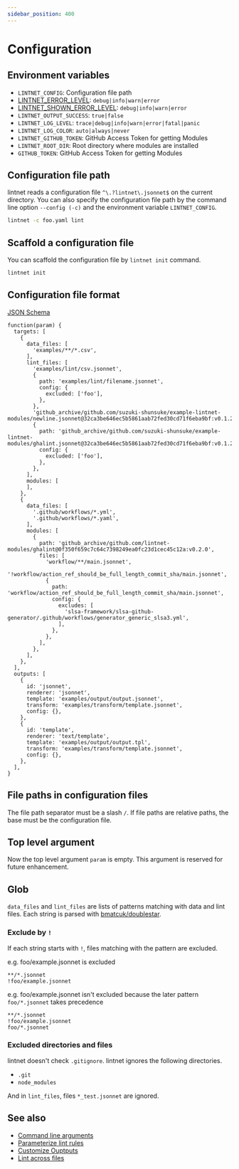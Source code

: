 ```yaml
---
sidebar_position: 400
---
```


# Configuration

## Environment variables

- `LINTNET_CONFIG`: Configuration file path
- [LINTNET_ERROR_LEVEL](guides/error-level.md): `debug|info|warn|error`
- [LINTNET_SHOWN_ERROR_LEVEL](guides/error-level.md): `debug|info|warn|error`
- `LINTNET_OUTPUT_SUCCESS`: `true|false`
- `LINTNET_LOG_LEVEL`: `trace|debug|info|warn|error|fatal|panic`
- `LINTNET_LOG_COLOR`: `auto|always|never`
- `LINTNET_GITHUB_TOKEN`: GitHub Access Token for getting Modules
- `LINTNET_ROOT_DIR`: Root directory where modules are installed
- `GITHUB_TOKEN`: GitHub Access Token for getting Modules

## Configuration file path

lintnet reads a configuration file `^\.?lintnet\.jsonnet$` on the current directory.
You can also specify the configuration file path by the command line option `--config (-c)` and the environment variable `LINTNET_CONFIG`.

```sh
lintnet -c foo.yaml lint
```

## Scaffold a configuration file

You can scaffold the configuration file by `lintnet init` command.

```sh
lintnet init
```

## Configuration file format

[JSON Schema](https://github.com/lintnet/lintnet/blob/main/json-schema/lintnet.json)

```jsonnet
function(param) {
  targets: [
    {
      data_files: [
        'examples/**/*.csv',
      ],
      lint_files: [
        'examples/lint/csv.jsonnet',
        {
          path: 'examples/lint/filename.jsonnet',
          config: {
            excluded: ['foo'],
          },
        },
        'github_archive/github.com/suzuki-shunsuke/example-lintnet-modules/newline.jsonnet@32ca3be646ec5b5861aab72fed30cd71f6eba9bf:v0.1.2',
        {
          path: 'github_archive/github.com/suzuki-shunsuke/example-lintnet-modules/ghalint.jsonnet@32ca3be646ec5b5861aab72fed30cd71f6eba9bf:v0.1.2',
          config: {
            excluded: ['foo'],
          },
        },
      ],
      modules: [
      ],
    },
    {
      data_files: [
        '.github/workflows/*.yml',
        '.github/workflows/*.yaml',
      ],
      modules: [
        {
          path: 'github_archive/github.com/lintnet-modules/ghalint@0f350f659c7c64c7398249ea0fc23d1cec45c12a:v0.2.0',
          files: [
            'workflow/**/main.jsonnet',
            '!workflow/action_ref_should_be_full_length_commit_sha/main.jsonnet',
            {
              path: 'workflow/action_ref_should_be_full_length_commit_sha/main.jsonnet',
              config: {
                excludes: [
                  'slsa-framework/slsa-github-generator/.github/workflows/generator_generic_slsa3.yml',
                ],
              },
            },
          ],
        },
      ],
    },
  ],
  outputs: [
    {
      id: 'jsonnet',
      renderer: 'jsonnet',
      template: 'examples/output/output.jsonnet',
      transform: 'examples/transform/template.jsonnet',
      config: {},
    },
    {
      id: 'template',
      renderer: 'text/template',
      template: 'examples/output/output.tpl',
      transform: 'examples/transform/template.jsonnet',
      config: {},
    },
  ],
}
```

## File paths in configuration files

The file path separator must be a slash `/`.
If file paths are relative paths, the base must be the configuration file.

## Top level argument

Now the top level argument `param` is empty. This argument is reserved for future enhancement.

## Glob

`data_files` and `lint_files` are lists of patterns matching with data and lint files.
Each string is parsed with [bmatcuk/doublestar](https://github.com/bmatcuk/doublestar).

### Exclude by `!`

If each string starts with `!`, files matching with the pattern are excluded.

e.g. foo/example.jsonnet is excluded

```
**/*.jsonnet
!foo/example.jsonnet
```

e.g. foo/example.jsonnet isn't excluded because the later pattern `foo/*.jsonnet` takes precedence

```
**/*.jsonnet
!foo/example.jsonnet
foo/*.jsonnet
```

### Excluded directories and files

lintnet doesn't check `.gitignore`.
lintnet ignores the following directories.

- `.git`
- `node_modules`

And in `lint_files`, files `*_test.jsonnet` are ignored.

## See also

- [Command line arguments](guides/usage.md)
- [Parameterize lint rules](guides/parameterize-rule.md)
- [Customize Ouptputs](guides/customize-output.md)
- [Lint across files](guides/lint-across-files.md)
